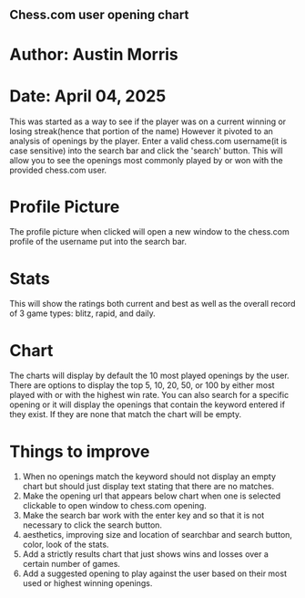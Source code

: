 ## Chess.com user opening chart
# Author: Austin Morris
# Date: April 04, 2025

This was started as a way to see if the player was on a current winning or losing streak(hence that portion of the name) However it pivoted to an analysis of openings by the player. Enter a valid chess.com username(it is case sensitive) into the search bar and click the 'search' button. This will allow you to see the openings most commonly played by or won with the provided chess.com user.

# Profile Picture
The profile picture when clicked will open a new window to the chess.com profile of the username put into the search bar.
# Stats
This will show the ratings both current and best as well as the overall record of 3 game types: blitz, rapid, and daily.
# Chart
The charts will display by default the 10 most played openings by the user. There are options to display the top 5, 10, 20, 50, or 100 by either most played with or with the highest win rate. You can also search for a specific opening or it will display the openings that contain the keyword entered if they exist. If they are none that match the chart will be empty.

# Things to improve
1) When no openings match the keyword should not display an empty chart but should just display text stating that there are no matches.
2) Make the opening url that appears below chart when one is selected clickable to open window to chess.com opening.
3) Make the search bar work with the enter key and so that it is not necessary to click the search button.
4) aesthetics, improving size and location of searchbar and search button, color, look of the stats.
5) Add a strictly results chart that just shows wins and losses over a certain number of games.
6) Add a suggested opening to play against the user based on their most used or highest winning openings.

